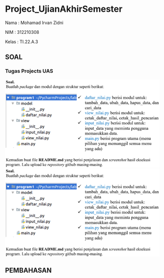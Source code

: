# Project_UjianAkhirSemester

Nama : Mohamad Irvan Zidni

NIM : 312210308

Kelas : TI.22.A.3

## SOAL

### Tugas Projects UAS

![img](Foto/Soal%20Projects%20UAS.png)
![img](Foto/Soal%20Projects%20UAS.png)

## PEMBAHASAN

